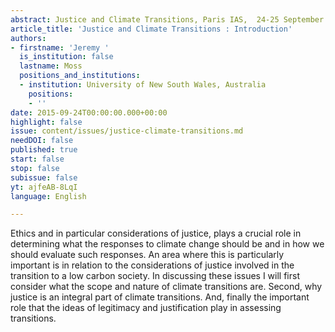```yaml
---
abstract: Justice and Climate Transitions, Paris IAS,  24-25 September 2015 - Introduction
article_title: 'Justice and Climate Transitions : Introduction'
authors:
- firstname: 'Jeremy '
  is_institution: false
  lastname: Moss
  positions_and_institutions:
  - institution: University of New South Wales, Australia
    positions:
    - ''
date: 2015-09-24T00:00:00.000+00:00
highlight: false
issue: content/issues/justice-climate-transitions.md
needDOI: false
published: true
start: false
stop: false
subissue: false
yt: ajfeAB-8LqI
language: English

---
```

Ethics and in particular considerations of justice, plays a crucial role in determining what the responses to climate change should be and in how we should evaluate such responses. An area where this is particularly important is in relation to the considerations of justice involved in the transition to a low carbon society. In discussing these issues I will first consider what the scope and nature of climate transitions are. Second, why justice is an integral part of climate transitions. And, finally the important role that the ideas of legitimacy and justification play in assessing transitions.

<Youtube yt="ajfeAB-8LqI" caption="Justice and Climate Transitions : Introduction" start="false" stop="false"></Youtube>